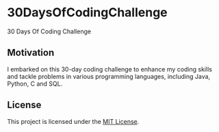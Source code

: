 # 30DaysOfCodingChallenge
30 Days Of Coding Challenge

## Motivation
I embarked on this 30-day coding challenge to enhance my coding skills and tackle problems in various programming languages, including Java, Python, C and SQL.

## License
This project is licensed under the [MIT License](LICENSE).
